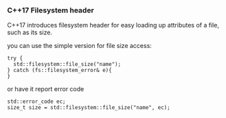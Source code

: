 ### C++17 Filesystem header
C++17 introduces filesystem header for easy loading up attributes of a file, such as its size.

you can use the simple version for file size access:
```
try {
  std::filesystem::file_size("name");
} catch (fs::filesystem_error& e){
}
```

or have it report error code

```
std::error_code ec;
size_t size = std::filesystem::file_size("name", ec);
```

